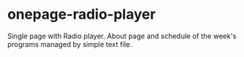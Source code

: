 # onepage-radio-player
 Single page with Radio player. About page and schedule of the week's programs managed by simple text file.

